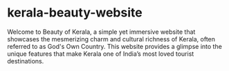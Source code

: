 # kerala-beauty-website
Welcome to Beauty of Kerala, a simple yet immersive website that showcases the mesmerizing charm and cultural richness of Kerala, often referred to as God's Own Country. This website provides a glimpse into the unique features that make Kerala one of India’s most loved tourist destinations.
